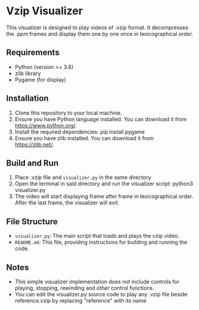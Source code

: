 # Vzip Visualizer

This visualizer is designed to play videos of .vzip format. It decompresses the .ppm frames and display them one by one once in lexicographical order.

## Requirements
- Python (version >= 3.6)
- zlib library
- Pygame (for display)

## Installation
1. Clone this repository to your local machine.
2. Ensure you have Python language installed. You can download it from https://www.python.org/.
3. Install the required dependencies: pip install pygame
4. Ensure you have zlib installed. You can download it from https://zlib.net/.

## Build and Run
1. Place .vzip file and `visualizer.py` in the same directory 
2. Open the terminal in said directory and run the visualizer script: python3 visualizer.py
3. The video will start displaying frame after frame in lexicographical order. After the last frame, the visualizer will exit.

## File Structure
- `visualizer.py`: The main script that loads and plays the vzip video.
- `README.md`: This file, providing instructions for building and running the code.

## Notes
- This simple visualizer implementation does not include controls for playing, stopping, rewinding and other control functions.
- You can edit the visualizer.py source code to play any .vzip file beside reference.vzip by replacing "reference" with its name
